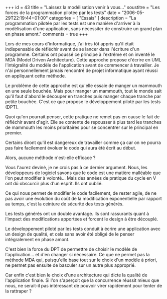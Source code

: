 +++
id = 43
title = "Laissez la modélisation venir à vous..."
soustitre = "Les forces de la programmation pilotée par les tests"
date = "2006-05-29T22:19:44+01:00"
categories = [ "Essais" ]
description = "La programmation pilotée par les tests est une manière d'arriver à la modélisation d'une application, sans nécessiter de construire un grand plan en phase amont."
comments = true
+++

<div class="chapo"></div>
Lors de mes cours d'informatique, j'ai très tôt appris qu'il était indispensable de réfléchir avant de se lancer dans l'écriture d'un programme. Certains ont poussé ce principe à l'extrême et on inventé le MDA (Model Driven Architecture). Cette approche propose d'écrire en UML l'intégralité du modèle de l'application avant de commencer à travailler. Je n'ai personnellement jamais rencontré de projet informatique ayant réussi en appliquant cette méthode.

Le problème de cette approche est qu'elle essaie de manger un mammouth en une seule bouchée. Mais pour manger un mammouth, tout le monde sait qu'il faut d'abord le découper en tranches puis manger chaque tranche par petite bouchée. C'est ce que propose le développement piloté par les tests (DPT).

Quoi qu'on pourrait penser, cette pratique ne remet pas en cause le fait de réfléchir avant d'agir. Elle se contente de repousser à plus tard les tranches de mammouth les moins prioritaires pour se concentrer sur le principal en premier. 

Certains diront qu'il est dangereux de travailler comme ça car on ne pourra pas faire facilement évoluer le code qui aura été écrit au début. 

Alors, aucune méthode n'est-elle efficace ?

Vous l'aurez deviné, je ne crois pas à ce dernier argument. Nous, les développeurs de logiciel savons que le code est une matière malléable que l'on peut modifier à volonté... Mais des années de pratique du cycle en V ont dû obscurcir plus d'un esprit. Ils ont oublié.

Ce qui nous permet de modifier le code facilement, de rester agile, de ne pas avoir une évolution du coût de la modification exponentielle par rapport au temps, c'est la ceinture de sécurité des tests générés. 

Les tests générés ont un double avantage. Ils sont rassurants quant à l'impact des modifications apportées et forcent le design à être découplé.

Le développement piloté par les tests conduit à écrire une application avec un design de qualité, et cela sans avoir été obligé de le penser intégralement en phase amont.

C'est bien la force du DPT de permettre de choisir le modèle de l'application... et d'en changer si nécessaire. Ce que ne permet pas la méthode MDA qui, puisqu'elle base tout sur le choix d'un modèle à priori, ne permet pas ensuite de basculer sur un autre plus approprié.

Car enfin c'est bien le choix d'une architecture qui dicte la qualité de l'application finale. Si l'on s'aperçoit que la concurrence réussit mieux que nous, ne serait-il pas intéressant de pouvoir virer rapidement pour tenter de la rattraper ?